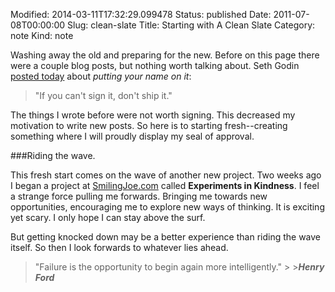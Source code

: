 Modified: 2014-03-11T17:32:29.099478
Status: published
Date: 2011-07-08T00:00:00
Slug: clean-slate
Title: Starting with A Clean Slate
Category: note
Kind: note

Washing away the old and preparing for the new. Before on this page there were a couple blog posts, but nothing worth talking about. Seth Godin [posted today](http://sethgodin.typepad.com/seths*blog/2011/07/put-your-name-on-it-1.html) about *putting your name on it*:

>"If you can't sign it, don't ship it."

The things I wrote before were not worth signing. This decreased my motivation to write new posts. So here is to starting fresh--creating something where I will proudly display my seal of approval.

###Riding the wave.

This fresh start comes on the wave of another new project. Two weeks ago I began a project at [SmilingJoe.com](http://smilingjoe.com) called **Experiments in Kindness**. I feel a strange force pulling me forwards. Bringing me towards new opportunities, encouraging me to explore new ways of thinking. It is exciting yet scary. I only hope I can stay above the surf.

But getting knocked down may be a better experience than riding the wave itself. So then I look forwards to whatever lies ahead.

>"Failure is the opportunity to begin again more intelligently." > >***Henry Ford***
